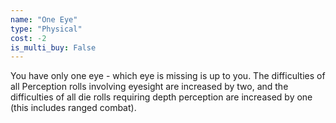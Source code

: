 ```yaml
---
name: "One Eye"
type: "Physical"
cost: -2
is_multi_buy: False
---
```


You have only one eye - which eye is missing is up to you. The difficulties of all Perception rolls involving eyesight are increased by two, and the difficulties of all die rolls requiring depth perception are increased by one (this includes ranged combat).